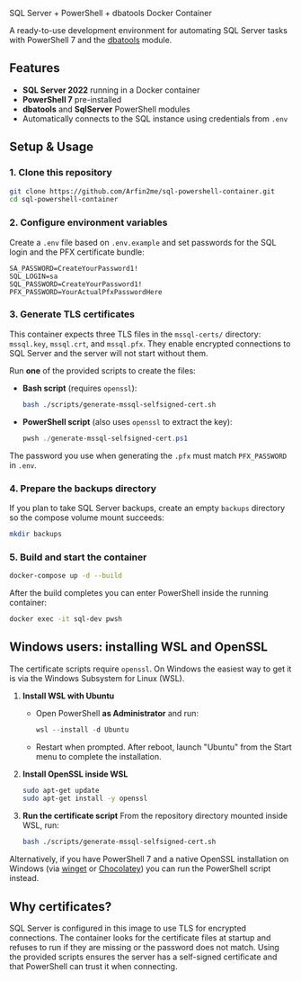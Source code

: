  SQL Server + PowerShell + dbatools Docker Container

A ready-to-use development environment for automating SQL Server tasks with PowerShell 7 and the [dbatools](https://dbatools.io/) module.

## Features

- **SQL Server 2022** running in a Docker container
- **PowerShell 7** pre-installed
- **dbatools** and **SqlServer** PowerShell modules
- Automatically connects to the SQL instance using credentials from `.env`

## Setup & Usage

### 1. Clone this repository

```bash
git clone https://github.com/Arfin2me/sql-powershell-container.git
cd sql-powershell-container
```

### 2. Configure environment variables

Create a `.env` file based on `.env.example` and set passwords for the SQL login and the PFX certificate bundle:

```
SA_PASSWORD=CreateYourPassword1!
SQL_LOGIN=sa
SQL_PASSWORD=CreateYourPassword1!
PFX_PASSWORD=YourActualPfxPasswordHere
```

### 3. Generate TLS certificates

This container expects three TLS files in the `mssql-certs/` directory: `mssql.key`, `mssql.crt`, and `mssql.pfx`. They enable encrypted connections to SQL Server and the server will not start without them.

Run **one** of the provided scripts to create the files:

- **Bash script** (requires `openssl`):
  ```bash
  bash ./scripts/generate-mssql-selfsigned-cert.sh
  ```
- **PowerShell script** (also uses `openssl` to extract the key):
  ```powershell
  pwsh ./generate-mssql-selfsigned-cert.ps1
  ```

The password you use when generating the `.pfx` must match `PFX_PASSWORD` in `.env`.

### 4. Prepare the backups directory

If you plan to take SQL Server backups, create an empty `backups` directory so the compose volume mount succeeds:

```bash
mkdir backups
```

### 5. Build and start the container

```bash
docker-compose up -d --build
```

After the build completes you can enter PowerShell inside the running container:

```bash
docker exec -it sql-dev pwsh
```

## Windows users: installing WSL and OpenSSL

The certificate scripts require `openssl`. On Windows the easiest way to get it is via the Windows Subsystem for Linux (WSL).

1. **Install WSL with Ubuntu**
   - Open PowerShell **as Administrator** and run:
     ```powershell
     wsl --install -d Ubuntu
     ```
   - Restart when prompted. After reboot, launch "Ubuntu" from the Start menu to complete the installation.

2. **Install OpenSSL inside WSL**
   ```bash
   sudo apt-get update
   sudo apt-get install -y openssl
   ```

3. **Run the certificate script**
   From the repository directory mounted inside WSL, run:
   ```bash
   bash ./scripts/generate-mssql-selfsigned-cert.sh
   ```

Alternatively, if you have PowerShell 7 and a native OpenSSL installation on Windows (via [winget](https://learn.microsoft.com/windows/package-manager/winget/) or [Chocolatey](https://chocolatey.org/)) you can run the PowerShell script instead.

## Why certificates?

SQL Server is configured in this image to use TLS for encrypted connections. The container looks for the certificate files at startup and refuses to run if they are missing or the password does not match. Using the provided scripts ensures the server has a self-signed certificate and that PowerShell can trust it when connecting.
